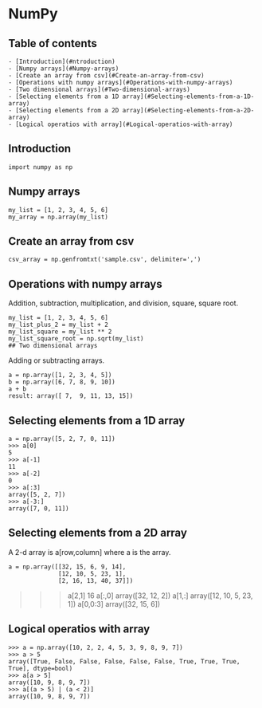 # NumPy
## Table of contents
    - [Introduction](#ntroduction)
    - [Numpy arrays](#Numpy-arrays)
    - [Create an array from csv](#Create-an-array-from-csv)
    - [Operations with numpy arrays](#Operations-with-numpy-arrays)
    - [Two dimensional arrays](#Two-dimensional-arrays)
    - [Selecting elements from a 1D array](#Selecting-elements-from-a-1D-array)
    - [Selecting elements from a 2D array](#Selecting-elements-from-a-2D-array)
    - [Logical operatios with array](#Logical-operatios-with-array)
## Introduction
```
import numpy as np
```
## Numpy arrays
```
my_list = [1, 2, 3, 4, 5, 6]
my_array = np.array(my_list)
```
## Create an array from csv
```
csv_array = np.genfromtxt('sample.csv', delimiter=',')
```
## Operations with numpy arrays

Addition, subtraction, multiplication, and division, square, square root.

```
my_list = [1, 2, 3, 4, 5, 6]
my_list_plus_2 = my_list + 2
my_list_square = my_list ** 2
my_list_square_root = np.sqrt(my_list)
## Two dimensional arrays
```
Adding or subtracting arrays.

```
a = np.array([1, 2, 3, 4, 5])
b = np.array([6, 7, 8, 9, 10])
a + b
result: array([ 7,  9, 11, 13, 15])
```

## Selecting elements from a 1D array
```
a = np.array([5, 2, 7, 0, 11])
>>> a[0]
5 
>>> a[-1]
11
>>> a[-2]
0
>>> a[:3]
array([5, 2, 7])
>>> a[-3:]
array([7, 0, 11])
```
## Selecting elements from a 2D array

A 2-d array is a[row,column] where a is the array.

```
a = np.array([[32, 15, 6, 9, 14], 
              [12, 10, 5, 23, 1],
              [2, 16, 13, 40, 37]])
```
>>> a[2,1]
16
>>> a[:,0]
array([32, 12,  2])
>>> a[1,:]
array([12, 10,  5, 23,  1])
>>> a[0,0:3]
array([32, 15,  6])

## Logical operatios with array

```
>>> a = np.array([10, 2, 2, 4, 5, 3, 9, 8, 9, 7])
>>> a > 5
array([True, False, False, False, False, False, True, True, True, True], dtype=bool)
>>> a[a > 5]
array([10, 9, 8, 9, 7])
>>> a[(a > 5) | (a < 2)]
array([10, 9, 8, 9, 7])
```